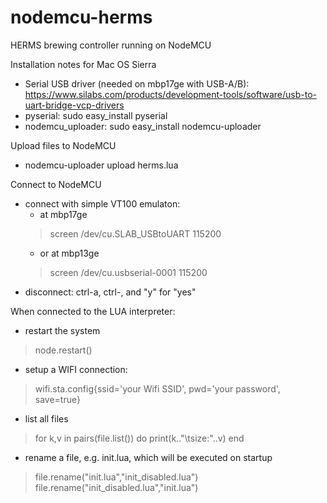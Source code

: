 # nodemcu-herms
HERMS brewing controller running on NodeMCU

Installation notes for Mac OS Sierra

* Serial USB driver (needed on mbp17ge with USB-A/B): https://www.silabs.com/products/development-tools/software/usb-to-uart-bridge-vcp-drivers
* pyserial: sudo easy_install pyserial
* nodemcu_uploader: sudo easy_install nodemcu-uploader

Upload files to NodeMCU
* nodemcu-uploader upload herms.lua

Connect to NodeMCU
* connect with simple VT100 emulaton:
    * at mbp17ge
    > screen /dev/cu.SLAB_USBtoUART 115200
    * or at mbp13ge
    > screen /dev/cu.usbserial-0001 115200
* disconnect: ctrl-a, ctrl-\, and "y" for "yes"

When connected to the LUA interpreter:
* restart the system
> node.restart()
* setup a WIFI connection:
> wifi.sta.config{ssid='your Wifi SSID', pwd='your password', save=true}
* list all files
> for k,v in pairs(file.list()) do print(k.."\tsize:"..v) end
* rename a file, e.g. init.lua, which will be executed on startup
> file.rename("init.lua","init_disabled.lua")
> file.rename("init_disabled.lua","init.lua")